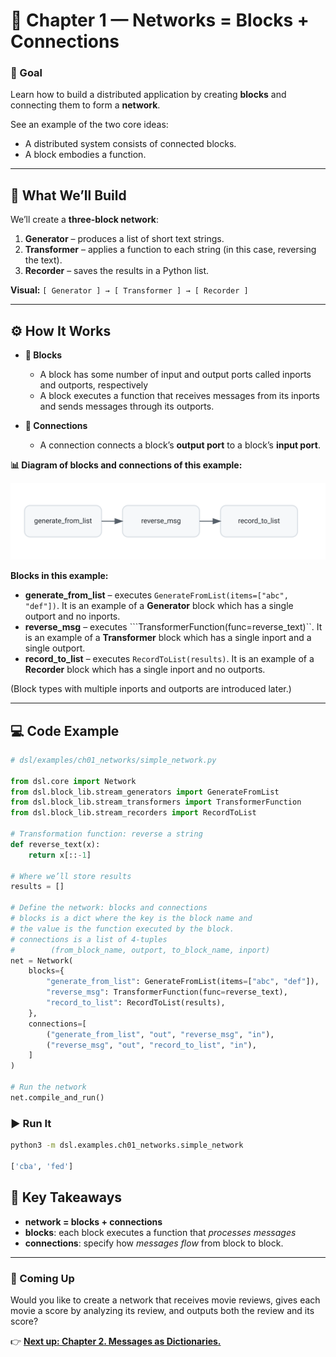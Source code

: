 # 🧩 Chapter 1 — Networks = Blocks + Connections

### 🎯 Goal
Learn how to build a distributed application by creating **blocks** and connecting them to form a **network**.

See an example of the two core ideas:

- A distributed system consists of connected blocks.
- A block embodies a function.

---

## 📍 What We’ll Build

We’ll create a **three-block network**:

1. **Generator** – produces a list of short text strings.  
2. **Transformer** – applies a function to each string (in this case, reversing the text).  
3. **Recorder** – saves the results in a Python list.

**Visual:** `[ Generator ] → [ Transformer ] → [ Recorder ]`

---

## ⚙️ How It Works

- **🔲 Blocks**  
  - A block has some number of input and output ports called inports and outports, respectively
  - A block executes a function that receives messages from its inports and sends messages through its outports.

- **🔗 Connections**  
  - A connection connects a block’s **output port** to a block’s **input port**. 

**📊 Diagram of blocks and connections of this example:**

![Simple Network](simple_network.svg)

**Blocks in this example:**
- **generate_from_list** – executes ```GenerateFromList(items=["abc", "def"])```. It is an example of a **Generator** block which has a single outport and no inports.  
- **reverse_msg** – executes ```TransformerFunction(func=reverse_text)``. It is an example of a **Transformer** block which has a  single inport and a single outport.  
- **record_to_list** – executes ```RecordToList(results)```. It is an example of a **Recorder** block which has a single inport and  no outports.

(Block types with multiple inports and outports are introduced later.)



---

## 💻 Code Example
 
```python
# dsl/examples/ch01_networks/simple_network.py

from dsl.core import Network
from dsl.block_lib.stream_generators import GenerateFromList
from dsl.block_lib.stream_transformers import TransformerFunction
from dsl.block_lib.stream_recorders import RecordToList

# Transformation function: reverse a string
def reverse_text(x):
    return x[::-1]

# Where we’ll store results
results = []

# Define the network: blocks and connections
# blocks is a dict where the key is the block name and 
# the value is the function executed by the block.
# connections is a list of 4-tuples 
#        (from_block_name, outport, to_block_name, inport)
net = Network(
    blocks={
        "generate_from_list": GenerateFromList(items=["abc", "def"]),
        "reverse_msg": TransformerFunction(func=reverse_text),
        "record_to_list": RecordToList(results),
    },
    connections=[
        ("generate_from_list", "out", "reverse_msg", "in"),
        ("reverse_msg", "out", "record_to_list", "in"),
    ]
)

# Run the network
net.compile_and_run()
```

### ▶️ Run It
```bash
python3 -m dsl.examples.ch01_networks.simple_network

['cba', 'fed']
```



## 🧠 Key Takeaways

- **network = blocks + connections**  
- **blocks**: each block executes a function that *processes messages*
- **connections**:  specify how *messages flow* from block to block.

---

### 🚀 Coming Up

Would you like to create a network that receives movie reviews, gives each movie a score by analyzing its review, and outputs both the review and its score?

👉 [**Next up: Chapter 2. Messages as Dictionaries.**](../ch02_keys/README.md)

